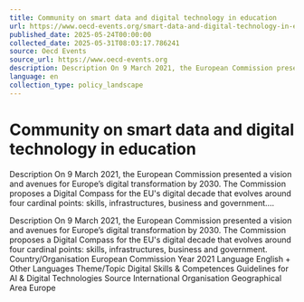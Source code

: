 ```yaml
---
title: Community on smart data and digital technology in education
url: https://www.oecd-events.org/smart-data-and-digital-technology-in-education/session/ae7c1db0-f900-ed11-b47a-a04a5e7cf9da/europe-s-digital-decade-digital-targets-for-2030
published_date: 2025-05-24T00:00:00
collected_date: 2025-05-31T08:03:17.786241
source: Oecd Events
source_url: https://www.oecd-events.org
description: Description On 9 March 2021, the European Commission presented a vision and avenues for Europe’s digital transformation by 2030. The Commission proposes a Digital Compass for the EU's digital decade that evolves around four cardinal points: skills, infrastructures, business and government....
language: en
collection_type: policy_landscape
---
```


# Community on smart data and digital technology in education

Description On 9 March 2021, the European Commission presented a vision and avenues for Europe’s digital transformation by 2030. The Commission proposes a Digital Compass for the EU's digital decade that evolves around four cardinal points: skills, infrastructures, business and government....

Description On 9 March 2021, the European Commission presented a vision and avenues for Europe’s digital transformation by 2030. The Commission proposes a Digital Compass for the EU's digital decade that evolves around four cardinal points: skills, infrastructures, business and government. Country/Organisation European Commission Year 2021 Language English + Other Languages Theme/Topic Digital Skills &amp; Competences Guidelines for AI &amp; Digital Technologies Source International Organisation Geographical Area Europe
